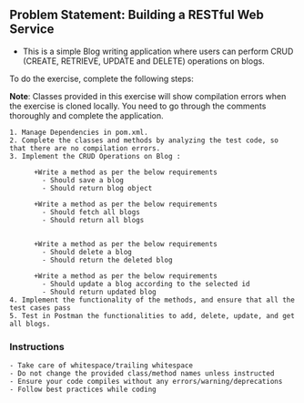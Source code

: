 ## Problem Statement: Building a RESTful Web Service

* This is a simple Blog writing application where users can perform CRUD (CREATE, RETRIEVE, UPDATE and DELETE) operations on blogs.

To do the exercise, complete the following steps:

**Note**: Classes provided in this exercise will show compilation errors when the exercise is cloned locally. 
You need to go through the comments thoroughly and complete the application.

    1. Manage Dependencies in pom.xml.
    2. Complete the classes and methods by analyzing the test code, so that there are no compilation errors.
    3. Implement the CRUD Operations on Blog :

          +Write a method as per the below requirements
            - Should save a blog
            - Should return blog object
           
          +Write a method as per the below requirements
            - Should fetch all blogs
            - Should return all blogs
                                 
  
          +Write a method as per the below requirements
            - Should delete a blog
            - Should return the deleted blog
            
          +Write a method as per the below requirements
            - Should update a blog according to the selected id
            - Should return updated blog
    4. Implement the functionality of the methods, and ensure that all the test cases pass
    5. Test in Postman the functionalities to add, delete, update, and get all blogs.

### Instructions
    - Take care of whitespace/trailing whitespace
    - Do not change the provided class/method names unless instructed
    - Ensure your code compiles without any errors/warning/deprecations
    - Follow best practices while coding
